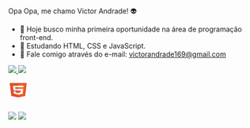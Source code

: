 Opa Opa, me chamo Victor Andrade! 👽

- 🔭 Hoje busco minha primeira oportunidade na área de programação front-end.
- 🌱 Estudando HTML, CSS e JavaScript.
- 👯 Fale comigo através do e-mail: victorandrade169@gmail.com


<div>
  <a href="https://github.com/Vituuandrade">
  <img height="180em" src="https://github-readme-stats.vercel.app/api?username=vituuandrade&show_icons=true&theme=dark"/>
  <img height="180em" src="https://github-readme-stats.vercel.app/api/top-langs/?username=vituuandrade&layout=compact&langs_count=16&theme=dark"/>
 </div>
 
 <div style="display:inline_block"><br>
 <img align="center" alt="Rafa-HTML" height="30" width="40" src="https://raw.githubusercontent.com/devicons/devicon/master/icons/html5/html5-original.svg">
 </div>
 
 ##
 
 <div>
 <a href="https://github.com/vituuandrade" target"_blank"><img src="https://img.shields.io/badge/LinkedIn-0077B5?style=for-the-badge&logo=linkedin&logoColor=white" target="_blank"></a>
 <a href="https://api.whatsapp.com/send/?phone=%2B5571987742047&text&type=phone_number&app_absent=0" target"_blank"><img src="https://img.shields.io/badge/WhatsApp-25D366?style=for-the-badge&logo=whatsapp&logoColor=white"></a>
 </div
